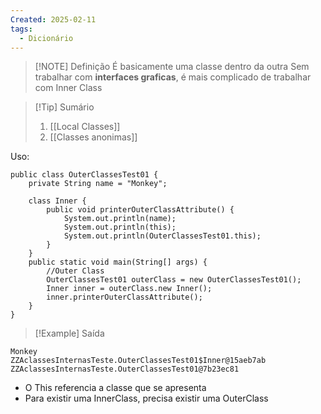 ```yaml
---
Created: 2025-02-11
tags:
  - Dicionário
---
```


> [!NOTE] Definição
> É basicamente uma classe dentro da outra
> Sem trabalhar com **interfaces graficas**, é mais complicado de trabalhar com Inner Class


> [!Tip] Sumário
> 1. [[Local Classes]]
> 2. [[Classes anonimas]]


Uso:

```
public class OuterClassesTest01 {  
    private String name = "Monkey";  
  
    class Inner {  
        public void printerOuterClassAttribute() {  
            System.out.println(name);  
            System.out.println(this);  
            System.out.println(OuterClassesTest01.this);  
        }  
    }  
    public static void main(String[] args) {  
        //Outer Class  
        OuterClassesTest01 outerClass = new OuterClassesTest01();  
        Inner inner = outerClass.new Inner();  
        inner.printerOuterClassAttribute();  
    }  
}
```


> [!Example] Saída
```
Monkey
ZZAclassesInternasTeste.OuterClassesTest01$Inner@15aeb7ab
ZZAclassesInternasTeste.OuterClassesTest01@7b23ec81 
```

- O This referencia a classe que se apresenta
- Para existir uma InnerClass, precisa existir uma OuterClass